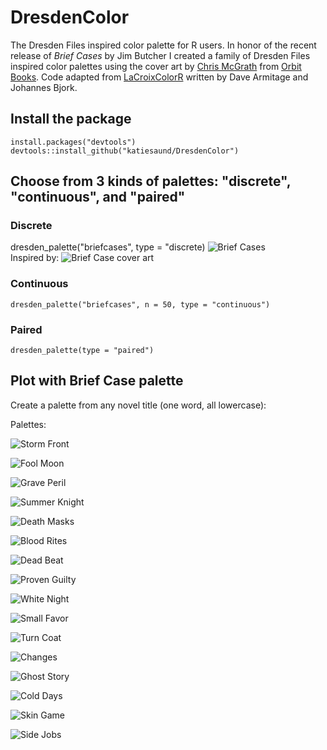 # DresdenColor
The Dresden Files inspired color palette for R users. 
In honor of the recent release of *Brief Cases* by Jim Butcher I created a family of Dresden Files inspired color palettes using the cover art by [Chris McGrath](https://www.christianmcgrath.com/illustration/) from [Orbit Books](https://www.orbitbooks.net/tag/the-dresden-files/).
Code adapted from [LaCroixColorR](https://github.com/johannesbjork/LaCroixColoR) written by Dave Armitage and Johannes Bjork. 

## Install the package
`install.packages("devtools") 
devtools::install_github("katiesaund/DresdenColor")`

## Choose from 3 kinds of palettes: "discrete", "continuous", and "paired"
### Discrete

dresden_palette("briefcases", type = "discrete)
![Brief Cases](https://github.com/katiesaund/dresdenfiles/blob/master/palette_images/brief_case_palettes.jpg)  
Inspired by:   ![Brief Case cover art](https://www.orbitbooks.net/wp-content/uploads/2018/02/Brief-Cases-768x1235.jpg)  


### Continuous
`dresden_palette("briefcases", n = 50, type = "continuous")`

### Paired
`dresden_palette(type = "paired")`


## Plot with Brief Case palette



Create a palette from any novel title (one word, all lowercase): 


Palettes:   

![Storm Front](https://github.com/katiesaund/dresdenfiles/blob/master/palette_images/storm_front_palette.jpg)

![Fool Moon](https://github.com/katiesaund/dresdenfiles/blob/master/palette_images/fool_moon_palette.jpg)

![Grave Peril](https://github.com/katiesaund/dresdenfiles/blob/master/palette_images/grave_peril_palette.jpg)

![Summer Knight](https://github.com/katiesaund/dresdenfiles/blob/master/palette_images/summer_knight_palette.jpg)

![Death Masks](https://github.com/katiesaund/dresdenfiles/blob/master/palette_images/death_masks_palette.jpg)

![Blood Rites](https://github.com/katiesaund/dresdenfiles/blob/master/palette_images/blood_rites_palette.jpg)

![Dead Beat](https://github.com/katiesaund/dresdenfiles/blob/master/palette_images/dead_beat_palette.jpg)

![Proven Guilty](https://github.com/katiesaund/dresdenfiles/blob/master/palette_images/proven_guilty_palette.jpg)

![White Night](https://github.com/katiesaund/dresdenfiles/blob/master/palette_images/white_night_palette.jpg)

![Small Favor](https://github.com/katiesaund/dresdenfiles/blob/master/palette_images/small_favor_palette.jpg)

![Turn Coat](https://github.com/katiesaund/dresdenfiles/blob/master/palette_images/turn_coat_palette.jpg)

![Changes](https://github.com/katiesaund/dresdenfiles/blob/master/palette_images/changes_palette.jpg)

![Ghost Story](https://github.com/katiesaund/dresdenfiles/blob/master/palette_images/ghost_story_palette.jpg)

![Cold Days](https://github.com/katiesaund/dresdenfiles/blob/master/palette_images/cold_days_palette.jpg)

![Skin Game](https://github.com/katiesaund/dresdenfiles/blob/master/palette_images/skin_game_palette.jpg)

![Side Jobs](https://github.com/katiesaund/dresdenfiles/blob/master/palette_images/side_jobs_palette.jpg)
